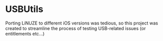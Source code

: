 # USBUtils  
Porting LiNUZE to different iOS versions was tedious, so this project was created to streamline the process of testing USB-related issues (or entitlements etc...)
